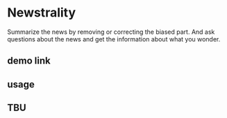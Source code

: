 # Newstrality
Summarize the news by removing or correcting the biased part.   And ask questions about the news and get the information about what you wonder.
## demo link

## usage

## TBU
